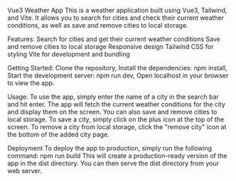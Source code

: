 Vue3 Weather App
This is a weather application built using Vue3, Tailwind, and Vite. It allows you to search for cities and check their current weather conditions, as well as save and remove cities to local storage.

Features:
Search for cities and get their current weather conditions
Save and remove cities to local storage
Responsive design
Tailwind CSS for styling
Vite for development and bundling

Getting Started:
Clone the repository,
Install the dependencies: npm install,
Start the development server: npm run dev,
Open localhost in your browser to view the app.

Usage:
To use the app, simply enter the name of a city in the search bar and hit enter. The app will fetch the current weather conditions for the city and display them on the screen.
You can also save and remove cities to local storage. To save a city, simply click on the plus icon at the top of the screen. To remove a city from local storage, click the "remove city" icon at the bottom of the added city page.

Deployment
To deploy the app to production, simply run the following command:
npm run build
This will create a production-ready version of the app in the dist directory. You can then serve the dist directory from your web server.
